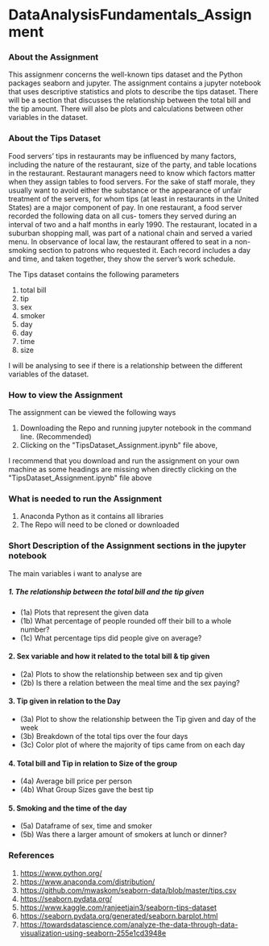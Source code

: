 # DataAnalysisFundamentals_Assignment

### About the Assignment

This assignmenr concerns the well-known tips dataset and the Python packages
seaborn and jupyter.
The assignment contains a jupyter notebook that uses descriptive statistics and
plots to describe the tips dataset.
There will be a section that discusses the relationship between the total bill and the tip amount. There will also be plots and calculations between other variables in the dataset.

### About the Tips Dataset

Food servers’ tips in restaurants may be influenced by many factors, including the nature of the restaurant, size of the party, and table locations in the restaurant. Restaurant managers need to know which factors matter when they assign tables to food servers. For the sake of staff morale, they usually want to avoid either the substance or the appearance of unfair treatment of the servers, for whom tips (at least in restaurants in the United States) are a major component of pay. In one restaurant, a food server recorded the following data on all cus- tomers they served during an interval of two and a half months in early 1990. The restaurant, located in a suburban shopping mall, was part of a national chain and served a varied menu. In observance of local law, the restaurant offered to seat in a non-smoking section to patrons who requested it. Each record includes a day and time, and taken together, they show the server’s work schedule.

The Tips dataset contains the following parameters
1. total bill
2. tip
3. sex
4. smoker
5. day
6. day
7. time
8. size

I will be analysing to see if there is a relationship between the different variables of the dataset.

### How to view the Assignment

The assignment can be viewed the following ways

1. Downloading the Repo and running jupyter notebook in the command line. (Recommended)
2. Clicking on the "TipsDataset_Assignment.ipynb" file above,

I recommend that you download and run the assignment on your own machine as some headings are missing when directly clicking on the "TipsDataset_Assignment.ipynb" file above

### What is needed to run the Assignment

1. Anaconda Python as it contains all libraries
2. The Repo will need to be cloned or downloaded

### Short Description of the Assignment sections in the jupyter notebook
The main variables i want to analyse are

##### 1. The relationship between the total bill and the tip given
 - (1a) Plots that represent the given data
 - (1b) What percentage of people rounded off their bill to a whole number?
 - (1c) What percentage tips did people give on average?

#### 2. Sex variable and how it related to the total bill & tip given
 - (2a) Plots to show the relationship between sex and tip given
 - (2b) Is there a relation between the meal time and the sex paying? 

#### 3. Tip given in relation to the Day
 - (3a) Plot to show the relationship between the Tip given and day of the week
 - (3b) Breakdown of the total tips over the four days
 - (3c) Color plot of where the majority of tips came from on each day

#### 4. Total bill and Tip in relation to Size of the group
 - (4a) Average bill price per person
 - (4b) What Group Sizes gave the best tip

#### 5. Smoking and the time of the day
 - (5a) Dataframe of sex, time and smoker
 - (5b) Was there a larger amount of smokers at lunch or dinner?

### References

1. https://www.python.org/
2. https://www.anaconda.com/distribution/
3. https://github.com/mwaskom/seaborn-data/blob/master/tips.csv
4. https://seaborn.pydata.org/
5. https://www.kaggle.com/ranjeetjain3/seaborn-tips-dataset
6. https://seaborn.pydata.org/generated/seaborn.barplot.html
7. https://towardsdatascience.com/analyze-the-data-through-data-visualization-using-seaborn-255e1cd3948e


